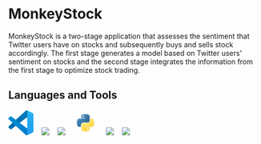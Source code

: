 # MonkeyStock

MonkeyStock is a two-stage application that assesses the sentiment that Twitter users have on stocks and subsequently buys and sells stock accordingly. The first stage generates a model based on Twitter users' sentiment on stocks and the second stage integrates the information from the first stage to optimize stock trading.

## Languages and Tools

<div>
    <img width=50px src="https://raw.githubusercontent.com/github/explore/80688e429a7d4ef2fca1e82350fe8e3517d3494d/topics/visual-studio-code/visual-studio-code.png">&nbsp;&nbsp;&nbsp;
    <img width=50px src="https://ms-vsliveshare.gallerycdn.vsassets.io/extensions/ms-vsliveshare/vsliveshare-pack/0.4.0/1591125099437/Microsoft.VisualStudio.Services.Icons.Default">&nbsp;&nbsp;&nbsp;
    <img width=50px src="https://upload.wikimedia.org/wikipedia/commons/thumb/3/38/Jupyter_logo.svg/1200px-Jupyter_logo.svg.png">&nbsp;&nbsp;&nbsp;
    <img width=50px src="https://raw.githubusercontent.com/github/explore/80688e429a7d4ef2fca1e82350fe8e3517d3494d/topics/python/python.png">&nbsp;&nbsp;&nbsp;
    <img width=50px src="https://cdn.freebiesupply.com/logos/large/2x/vim-logo-png-transparent.png">&nbsp;&nbsp;&nbsp;
    <img width=50px src="https://upload.wikimedia.org/wikipedia/commons/thumb/5/5f/Windows_logo_-_2012.svg/2048px-Windows_logo_-_2012.svg.png">&nbsp;&nbsp;&nbsp;

</div>


